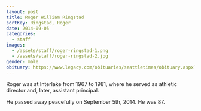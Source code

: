 ```yaml
---
layout: post
title: Roger William Ringstad
sortKey: Ringstad, Roger
date: 2014-09-05
categories:
  - staff
images:
  - /assets/staff/roger-ringstad-1.png
  - /assets/staff/roger-ringstad-2.jpg
gender: male
obituary: https://www.legacy.com/obituaries/seattletimes/obituary.aspx?n=roger-william-ringstad&pid=172459848&
---
```

Roger was at Interlake from 1967 to 1981, where he served as athletic director and, later, assistant principal. 

He passed away peacefully on September 5th, 2014. He was 87.